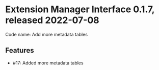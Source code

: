 # Extension Manager Interface 0.1.7, released 2022-07-08

Code name: Add more metadata tables

## Features

* #17: Added more metadata tables
